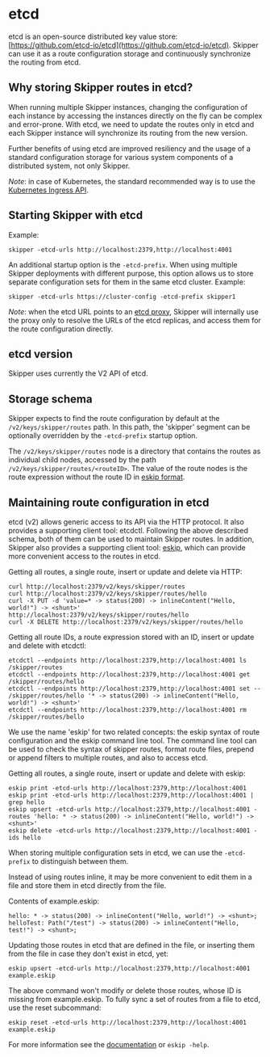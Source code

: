 # etcd

etcd is an open-source distributed key value store:
[https://github.com/etcd-io/etcd](https://github.com/etcd-io/etcd). Skipper can use it as a route configuration
storage and continuously synchronize the routing from etcd.

## Why storing Skipper routes in etcd?

When running multiple Skipper instances, changing the configuration of each instance by accessing the instances
directly on the fly can be complex and error-prone. With etcd, we need to update the routes only in etcd and
each Skipper instance will synchronize its routing from the new version.

Further benefits of using etcd are improved resiliency and the usage of a standard configuration storage for
various system components of a distributed system, not only Skipper.

_Note_: in case of Kubernetes, the standard recommended way is to use the [Kubernetes Ingress
API](./kubernetes.md).

## Starting Skipper with etcd

Example:

```
skipper -etcd-urls http://localhost:2379,http://localhost:4001
```

An additional startup option is the `-etcd-prefix`. When using multiple Skipper deployments with different
purpose, this option allows us to store separate configuration sets for them in the same etcd cluster. Example:

```
skipper -etcd-urls https://cluster-config -etcd-prefix skipper1
```

_Note_: when the etcd URL points to an [etcd proxy](https://coreos.com/etcd/docs/latest/v2/proxy.html), Skipper
will internally use the proxy only to resolve the URLs of the etcd replicas, and access them for the route
configuration directly.

## etcd version

Skipper uses currently the V2 API of etcd.

## Storage schema

Skipper expects to find the route configuration by default at the `/v2/keys/skipper/routes` path. In this path,
the 'skipper' segment can be optionally overridden by the `-etcd-prefix` startup option.

The `/v2/keys/skipper/routes` node is a directory that contains the routes as individual child nodes, accessed
by the path `/v2/keys/skipper/routes/<routeID>`. The value of the route nodes is the route expression without
the route ID in [eskip format](https://godoc.org/github.com/ardaguclu/skipper/eskip).

## Maintaining route configuration in etcd

etcd (v2) allows generic access to its API via the HTTP protocol. It also provides a supporting client tool:
etcdctl. Following the above described schema, both of them can be used to maintain Skipper routes. In addition,
Skipper also provides a supporting client tool: [eskip](https://godoc.org/github.com/ardaguclu/skipper/cmd/eskip),
which can provide more convenient access to the routes in etcd.

Getting all routes, a single route, insert or update and delete via HTTP:

```
curl http://localhost:2379/v2/keys/skipper/routes
curl http://localhost:2379/v2/keys/skipper/routes/hello
curl -X PUT -d 'value=* -> status(200) -> inlineContent("Hello, world!") -> <shunt>' http://localhost:2379/v2/keys/skipper/routes/hello
curl -X DELETE http://localhost:2379/v2/keys/skipper/routes/hello
```

Getting all route IDs, a route expression stored with an ID, insert or update and delete with etcdctl:

```
etcdctl --endpoints http://localhost:2379,http://localhost:4001 ls /skipper/routes
etcdctl --endpoints http://localhost:2379,http://localhost:4001 get /skipper/routes/hello
etcdctl --endpoints http://localhost:2379,http://localhost:4001 set -- /skipper/routes/hello '* -> status(200) -> inlineContent("Hello, world!") -> <shunt>'
etcdctl --endpoints http://localhost:2379,http://localhost:4001 rm /skipper/routes/bello
```

We use the name 'eskip' for two related concepts: the eskip syntax of route configuration and the eskip command
line tool. The command line tool can be used to check the syntax of skipper routes, format route files, prepend
or append filters to multiple routes, and also to access etcd.

Getting all routes, a single route, insert or update and delete with eskip:

```
eskip print -etcd-urls http://localhost:2379,http://localhost:4001
eskip print -etcd-urls http://localhost:2379,http://localhost:4001 | grep hello
eskip upsert -etcd-urls http://localhost:2379,http://localhost:4001 -routes 'hello: * -> status(200) -> inlineContent("Hello, world!") -> <shunt>'
eskip delete -etcd-urls http://localhost:2379,http://localhost:4001 -ids hello
```

When storing multiple configuration sets in etcd, we can use the `-etcd-prefix` to distinguish between them.

Instead of using routes inline, it may be more convenient to edit them in a file and store them in etcd directly
from the file.

Contents of example.eskip:

```
hello: * -> status(200) -> inlineContent("Hello, world!") -> <shunt>;
helloTest: Path("/test") -> status(200) -> inlineContent("Hello, test!") -> <shunt>;
```

Updating those routes in etcd that are defined in the file, or inserting them from the file in case they don't
exist in etcd, yet:

```
eskip upsert -etcd-urls http://localhost:2379,http://localhost:4001 example.eskip
```

The above command won't modify or delete those routes, whose ID is missing from example.eskip. To fully sync a
set of routes from a file to etcd, use the reset subcommand:

```
eskip reset -etcd-urls http://localhost:2379,http://localhost:4001 example.eskip
```

For more information see the [documentation](https://godoc.org/github.com/ardaguclu/skipper/cmd/eskip) or `eskip -help`.
